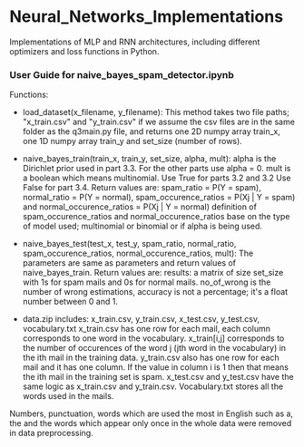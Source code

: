 # Neural_Networks_Implementations
Implementations of MLP and RNN architectures, including different optimizers and loss functions in Python.


### User Guide for naive_bayes_spam_detector.ipynb

Functions:<br/>
  * load_dataset(x_filename, y_filename): This method takes two file paths; "x_train.csv" and "y_train.csv" 
  if we assume the csv files are in the same folder as the q3main.py file, and returns one 2D numpy array
  train_x, one 1D numpy array train_y and set_size (number of rows).<br/>

  * naive_bayes_train(train_x, train_y, set_size, alpha, mult): alpha is the Dirichlet prior used in part 3.3.
  For the other parts use alpha = 0. mult is a boolean which means multinomial. Use True for parts 3.2 and 3.2
  Use False for part 3.4.
  Return values are: spam_ratio = P(Y = spam), normal_ratio = P(Y = normal), 
  spam_occurence_ratios = P(Xj | Y = spam) and normal_occurence_ratios = P(Xj | Y = normal)
  definition of spam_occurence_ratios and normal_occurence_ratios base on the type of model used; 
  multinomial or binomial or if alpha is being used.<br/>

  * naive_bayes_test(test_x, test_y, spam_ratio, normal_ratio, spam_occurence_ratios, normal_occurence_ratios, mult):
  The parameters are same as parameters and return values of naive_bayes_train. Return values are:
  results: a matrix of size set_size with 1s for spam mails and 0s for normal mails. no_of_wrong is the number of 
  wrong estimations, accuracy is not a percentage; it's a float number between 0 and 1.<br/>
  
  * data.zip includes: x_train.csv, y_train.csv, x_test.csv, y_test.csv, vocabulary.txt
  x_train.csv has one row for each mail, each column corresponds to one word in the vocabulary. x_train[i,j] corresponds
  to the number of occurences of the word j (jth word in the vocabulary) in the ith mail in the training data.
  y_train.csv also has one row for each mail and it has one column. If the value in column i is 1 then that means
  the ith mail in the training set is spam. x_test.csv and y_test.csv have the same logic as x_train.csv and y_train.csv.
  Vocabulary.txt stores all the words used in the mails.<br/> 
 
  Numbers, punctuation, words which are used the most in English such as a, the and the words which appear only once
  in the whole data were removed in data preprocessing.
